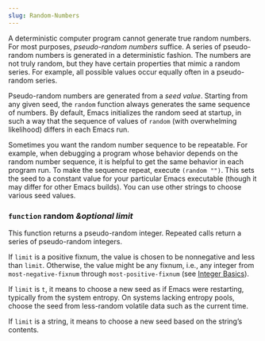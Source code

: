 ```yaml
---
slug: Random-Numbers
---
```


A deterministic computer program cannot generate true random numbers. For most purposes, *pseudo-random numbers* suffice. A series of pseudo-random numbers is generated in a deterministic fashion. The numbers are not truly random, but they have certain properties that mimic a random series. For example, all possible values occur equally often in a pseudo-random series.

Pseudo-random numbers are generated from a *seed value*. Starting from any given seed, the `random` function always generates the same sequence of numbers. By default, Emacs initializes the random seed at startup, in such a way that the sequence of values of `random` (with overwhelming likelihood) differs in each Emacs run.

Sometimes you want the random number sequence to be repeatable. For example, when debugging a program whose behavior depends on the random number sequence, it is helpful to get the same behavior in each program run. To make the sequence repeat, execute `(random "")`. This sets the seed to a constant value for your particular Emacs executable (though it may differ for other Emacs builds). You can use other strings to choose various seed values.

### <span className="tag function">`function`</span> **random** *\&optional limit*

This function returns a pseudo-random integer. Repeated calls return a series of pseudo-random integers.

If `limit` is a positive fixnum, the value is chosen to be nonnegative and less than `limit`. Otherwise, the value might be any fixnum, i.e., any integer from `most-negative-fixnum` through `most-positive-fixnum` (see [Integer Basics](Integer-Basics)).

If `limit` is `t`, it means to choose a new seed as if Emacs were restarting, typically from the system entropy. On systems lacking entropy pools, choose the seed from less-random volatile data such as the current time.

If `limit` is a string, it means to choose a new seed based on the string’s contents.
